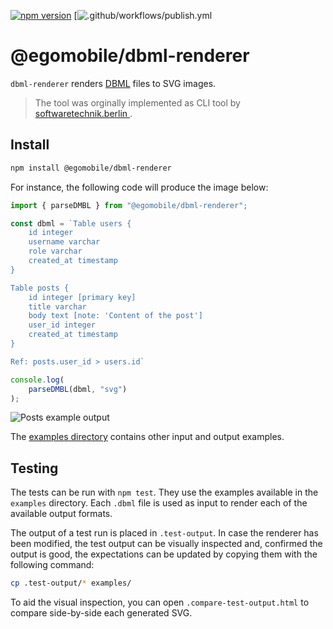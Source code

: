 [![npm version](https://img.shields.io/npm/v/@egomobile/dbml-renderer)](https://www.npmjs.com/package/@egomobile/dbml-renderer) [![.github/workflows/publish.yml](https://github.com/egomobile/dbml-renderer/actions/workflows/publish.yml/badge.svg)

# @egomobile/dbml-renderer

`dbml-renderer` renders [DBML](https://www.dbml.org/home/) files to SVG images.

> The tool was orginally implemented as CLI tool by [softwaretechnik.berlin
](https://github.com/softwaretechnik-berlin/dbml-renderer).

## Install

```bash
npm install @egomobile/dbml-renderer
```

For instance, the following code will produce the image below:

```typescript
import { parseDMBL } from "@egomobile/dbml-renderer";

const dbml = `Table users {
    id integer
    username varchar
    role varchar
    created_at timestamp
}

Table posts {
    id integer [primary key]
    title varchar
    body text [note: 'Content of the post']
    user_id integer
    created_at timestamp
}

Ref: posts.user_id > users.id`

console.log(
    parseDMBL(dbml, "svg")
);
```

![Posts example output](examples/user-posts.dbml.svg)

The [examples directory](examples/) contains other input and output examples.

## Testing

The tests can be run with `npm test`. They use the examples available in the
`examples` directory. Each `.dbml` file is used as input to render each of the
available output formats.

The output of a test run is placed in `.test-output`. In case the renderer has
been modified, the test output can be visually inspected and, confirmed the
output is good, the expectations can be updated by copying them with the
following command:

```bash
cp .test-output/* examples/
```

To aid the visual inspection, you can open `.compare-test-output.html` to
compare side-by-side each generated SVG.
